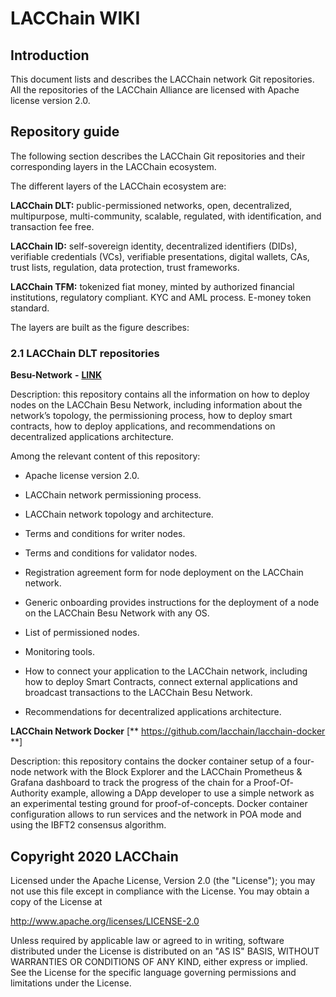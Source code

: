 # LACChain WIKI

## Introduction 

This document lists and describes the LACChain network Git repositories. All the repositories of the LACChain Alliance are licensed with Apache license version 2.0.

## Repository guide 

The following section describes the LACChain Git repositories and their corresponding layers in the LACChain ecosystem.  

The different layers of the LACChain ecosystem are: 

**LACChain DLT:** public-permissioned networks, open, decentralized, multipurpose, multi-community, scalable, regulated, with identification, and transaction fee free. 

**LACChain ID:** self-sovereign identity, decentralized identifiers (DIDs), verifiable credentials (VCs), verifiable presentations, digital wallets, CAs, trust lists, regulation, data protection, trust frameworks.  

**LACChain TFM:** tokenized fiat money, minted by authorized financial institutions, regulatory compliant. KYC and AML process. E-money token standard.  

The layers are built as the figure describes: 

### 2.1 LACChain DLT repositories 

**Besu-Network** **-** [**LINK**](https://github.com/lacchain/besu-network)

Description: this repository contains all the information on how to deploy nodes on the LACChain Besu Network, including information about the network’s topology, the permissioning process, how to deploy smart contracts, how to deploy applications, and recommendations on decentralized applications architecture.  

Among the relevant content of this repository: 

* Apache license version 2.0.  

* LACChain network permissioning process. 

* LACChain network topology and architecture. 

* Terms and conditions for writer nodes. 

* Terms and conditions for validator nodes. 

* Registration agreement form for node deployment on the LACChain network. 

* Generic onboarding provides instructions for the deployment of a node on the LACChain Besu Network with any OS. 

* List of permissioned nodes. 

* Monitoring tools. 

* How to connect your application to the LACChain network, including how to deploy Smart Contracts, connect external applications and broadcast transactions to the LACChain Besu Network. 

* Recommendations for decentralized applications architecture. 

**LACChain Network Docker** [** https://github.com/lacchain/lacchain-docker **]

Description: this repository contains the docker container setup of a four-node network with the Block Explorer and the LACChain Prometheus & Grafana dashboard to track the progress of the chain for a Proof-Of-Authority example, allowing a DApp developer to use a simple network as an experimental testing ground for proof-of-concepts. Docker container configuration allows to run services and the network in POA mode and using the IBFT2 consensus algorithm.

## Copyright 2020 LACChain

Licensed under the Apache License, Version 2.0 (the "License");
you may not use this file except in compliance with the License.
You may obtain a copy of the License at

http://www.apache.org/licenses/LICENSE-2.0

Unless required by applicable law or agreed to in writing, software
distributed under the License is distributed on an "AS IS" BASIS,
WITHOUT WARRANTIES OR CONDITIONS OF ANY KIND, either express or implied.
See the License for the specific language governing permissions and
limitations under the License.

